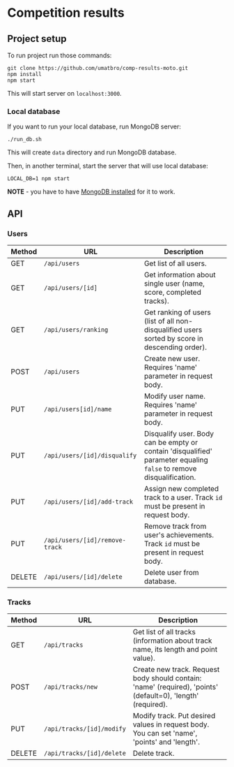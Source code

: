 # Competition results

## Project setup

To run project run those commands:

```
git clone https://github.com/umatbro/comp-results-moto.git
npm install
npm start
```

This will start server on ```localhost:3000```.

### Local database

If you want to run your local database, run MongoDB server:

```
./run_db.sh
```

This will create `data` directory and run MongoDB database.

Then, in another terminal, start the server that will use local database:

```
LOCAL_DB=1 npm start
```

**NOTE** - you have to have [MongoDB installed](https://docs.mongodb.com/manual/installation/#mongodb-community-edition) for it to work.

## API 

### Users

| Method | URL                        | Description                                                                                   |
|--------|----------------------------|-----------------------------------------------------------------------------------------------|
| GET    | `/api/users   `              | Get list of all users.                                                                        |
| GET    | `/api/users/[id] `           | Get information about single user (name, score, completed tracks).                    |
| GET    | `/api/users/ranking`         | Get ranking of users (list of all non-disqualified users sorted by score in descending order). |
| POST   | `/api/users`                 | Create new user. Requires 'name' parameter in request body.
| PUT    | `/api/users[id]/name `       | Modify user name. Requires 'name' parameter in request body.                                  |
| PUT    | `/api/users/[id]/disqualify` | Disqualify user. Body can be empty or contain 'disqualified' parameter equaling `false` to remove disqualification.  |
| PUT    | `/api/users/[id]/add-track`  | Assign new completed track to a user. Track `id` must be present in request body.               |
| PUT    | `/api/users/[id]/remove-track`| Remove track from user's achievements. Track `id` must be present in request body.
| DELETE | `/api/users/[id]/delete`     | Delete user from database.


### Tracks 

| Method | URL                     | Description                                                                                                 |
|--------|-------------------------|-------------------------------------------------------------------------------------------------------------|
| GET    | `/api/tracks`             | Get list of all tracks (information about track name, its length and point value).                           |
| POST   | `/api/tracks/new`         | Create new track. Request body should contain: 'name' (required), 'points' (default=0), 'length' (required). |
| PUT    | `/api/tracks/[id]/modify` | Modify track. Put desired values in request body. You  can set 'name', 'points' and 'length'.                |
| DELETE | `/api/tracks/[id]/delete` | Delete track.                                                                                               |
